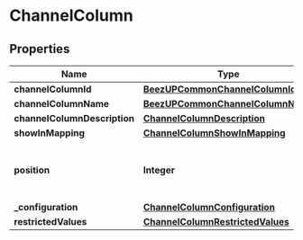 
# ChannelColumn

## Properties
Name | Type | Description | Notes
------------ | ------------- | ------------- | -------------
**channelColumnId** | [**BeezUPCommonChannelColumnId**](BeezUPCommonChannelColumnId.md) |  | 
**channelColumnName** | [**BeezUPCommonChannelColumnName**](BeezUPCommonChannelColumnName.md) |  | 
**channelColumnDescription** | [**ChannelColumnDescription**](ChannelColumnDescription.md) |  |  [optional]
**showInMapping** | [**ChannelColumnShowInMapping**](ChannelColumnShowInMapping.md) |  | 
**position** | **Integer** | The position of the column starting from 1 | 
**_configuration** | [**ChannelColumnConfiguration**](ChannelColumnConfiguration.md) |  | 
**restrictedValues** | [**ChannelColumnRestrictedValues**](ChannelColumnRestrictedValues.md) |  |  [optional]



